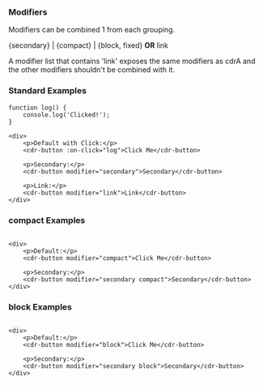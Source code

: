 ### Modifiers

Modifiers can be combined 1 from each grouping.

{secondary} | {compact} | {block, fixed} **OR** link

A modifier list that contains 'link' exposes the same modifiers as cdrA and the other modifiers shouldn't be combined with it.

### Standard Examples

```
function log() {
    console.log('Clicked!');
}

<div>
    <p>Default with Click:</p>
    <cdr-button :on-click="log">Click Me</cdr-button>

    <p>Secondary:</p>
    <cdr-button modifier="secondary">Secondary</cdr-button>

    <p>Link:</p>
    <cdr-button modifier="link">Link</cdr-button>
</div>
```
### compact Examples
```

<div>
    <p>Default:</p>
    <cdr-button modifier="compact">Click Me</cdr-button>

    <p>Secondary:</p>
    <cdr-button modifier="secondary compact">Secondary</cdr-button>
</div>
```
### block Examples
```

<div>
    <p>Default:</p>
    <cdr-button modifier="block">Click Me</cdr-button>

    <p>Secondary:</p>
    <cdr-button modifier="secondary block">Secondary</cdr-button>
</div>
```
